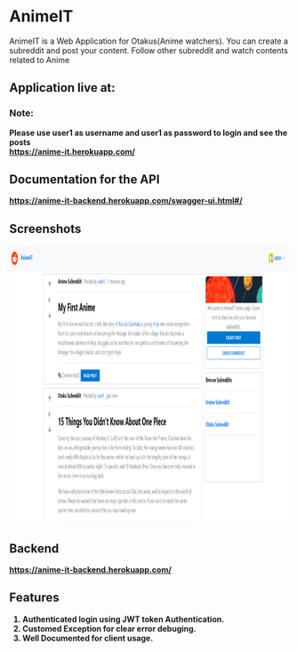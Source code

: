 # AnimeIT
AnimeIT is a Web Application for Otakus(Anime watchers). You can create a subreddit and post your content. Follow other subreddit and watch contents related to Anime

## Application live at: <p>
### <b>Note: <b>
Please use user1 as username and user1 as password to login and see the posts \
<https://anime-it.herokuapp.com/>

 ## Documentation for the API
  <https://anime-it-backend.herokuapp.com/swagger-ui.html#/>
  
  ## Screenshots
  <img src="https://raw.githubusercontent.com/Shubhojeetban/AnimeIT/main/screenshots/home-page.png" width=100% height= 500>
  
  ## Backend 
  <https://anime-it-backend.herokuapp.com/>
  
  ## Features
  
  1. Authenticated login using JWT token Authentication. 
  2. Customed Exception for clear error debuging. 
  3. Well Documented for client usage. 
